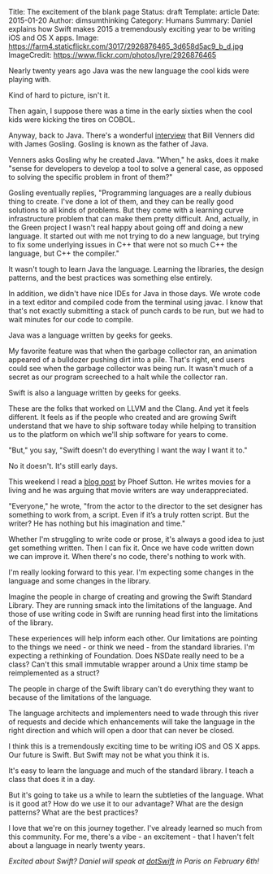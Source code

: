 Title: The excitement of the blank page
Status: draft
Template: article
Date: 2015-01-20
Author: dimsumthinking
Category: Humans
Summary: Daniel explains how Swift makes 2015 a tremendously exciting year to be writing iOS and OS X apps.
Image: https://farm4.staticflickr.com/3017/2926876465_3d658d5ac9_b_d.jpg
ImageCredit: https://www.flickr.com/photos/lyre/2926876465

Nearly twenty years ago Java was the new language the cool kids were playing with.

Kind of hard to picture, isn't it.

Then again, I suppose there was a time in the early sixties when the cool kids were kicking the tires on COBOL.

Anyway, back to Java. There's a wonderful <a href="http://www.artima.com/intv/gosling1P.html">interview</a> that Bill Venners did with James Gosling. Gosling is known as the father of Java.

Venners asks Gosling why he created Java. "When," he asks, does it make "sense for developers to develop a tool to solve a general case, as opposed to solving the specific problem in front of them?"

Gosling eventually replies, "Programming languages are a really dubious thing to create. I've done a lot of them, and they can be really good solutions to all kinds of problems. But they come with a learning curve infrastructure problem that can make them pretty difficult. And, actually, in the Green project I wasn't real happy about going off and doing a new language. It started out with me not trying to do a new language, but trying to fix some underlying issues in C++ that were not so much C++ the language, but C++ the compiler."

It wasn't tough to learn Java the language. Learning the libraries, the design patterns, and the best practices was something else entirely.

In addition, we didn't have nice IDEs for Java in those days. We wrote code in a text editor and compiled code from the terminal using javac. I know that that's not exactly submitting a stack of punch cards to be run, but we had to wait minutes for our code to compile.

Java was a language written by geeks for geeks.

My favorite feature was that when the garbage collector ran, an animation appeared of a bulldozer pushing dirt into a pile. That's right, end users could see when the garbage collector was being run. It wasn't much of a secret as our program screeched to a halt while the collector ran.

Swift is also a language written by geeks for geeks.

These are the folks that worked on LLVM and the Clang. And yet it feels different. It feels as if the people who created and are growing Swift understand that we have to ship software today while helping to transition us to the platform on which we'll ship software for years to come.

"But," you say, "Swift doesn't do everything I want the way I want it to."

No it doesn't. It's still early days.

This weekend I read a <a href="http://www.phoefsutton.com/bertram-millhauser/">blog post</a> by Phoef Sutton. He writes movies for a living and he was arguing that movie writers are way underappreciated.

"Everyone," he wrote, "from the actor to the director to the set designer has something to work from, a script. Even if it’s a truly rotten script. But the writer? He has nothing but his imagination and time."

Whether I'm struggling to write code or prose, it's always a good idea to just get something written. Then I can fix it. Once we have code written down we can improve it. When there's no code, there's nothing to work with.

I'm really looking forward to this year. I'm expecting some changes in the language and some changes in the library.

Imagine the people in charge of creating and growing the Swift Standard Library. They are running smack into the limitations of the language. And those of use writing code in Swift are running head first into the limitations of the library.

These experiences will help inform each other. Our limitations are pointing to the things we need - or think we need - from the standard libraries. I'm expecting a rethinking of Foundation. Does NSDate really need to be a class? Can't this small immutable wrapper around a Unix time stamp be reimplemented as a struct?

The people in charge of the Swift library can't do everything they want to because of the limitations of the language.

The language architects and implementers need to wade through this river of requests and decide which enhancements will take the language in the right direction and which will open a door that can never be closed.

I think this is a tremendously exciting time to be writing iOS and OS X apps. Our future is Swift. But Swift may not be what you think it is.

It's easy to learn the language and much of the standard library. I teach a class that does it in a day.

But it's going to take us a while to learn the subtleties of the language. What is it good at? How do we use it to our advantage? What are the design patterns? What are the best practices?

I love that we're on this journey together. I've already learned so much from this community. For me, there's a vibe - an excitement - that I haven't felt about a language in nearly twenty years.

_Excited about Swift? Daniel will speak at [dotSwift](http://dotswift.io) in Paris on February 6th!_
